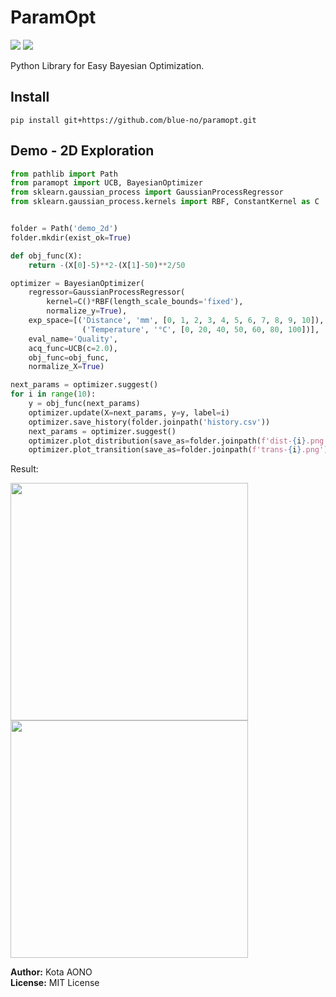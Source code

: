 # ParamOpt
<img src="https://img.shields.io/badge/version-v2.0.2-blue"> <img src="https://img.shields.io/badge/coverage-93%25-green">

Python Library for Easy Bayesian Optimization.

## Install
```
pip install git+https://github.com/blue-no/paramopt.git
```

## Demo - 2D Exploration
```Python
from pathlib import Path
from paramopt import UCB, BayesianOptimizer
from sklearn.gaussian_process import GaussianProcessRegressor
from sklearn.gaussian_process.kernels import RBF, ConstantKernel as C


folder = Path('demo_2d')
folder.mkdir(exist_ok=True)

def obj_func(X):
    return -(X[0]-5)**2-(X[1]-50)**2/50

optimizer = BayesianOptimizer(
    regressor=GaussianProcessRegressor(
        kernel=C()*RBF(length_scale_bounds='fixed'),
        normalize_y=True),
    exp_space=[('Distance', 'mm', [0, 1, 2, 3, 4, 5, 6, 7, 8, 9, 10]),
                ('Temperature', '°C', [0, 20, 40, 50, 60, 80, 100])],
    eval_name='Quality',
    acq_func=UCB(c=2.0),
    obj_func=obj_func,
    normalize_X=True)

next_params = optimizer.suggest()
for i in range(10):
    y = obj_func(next_params)
    optimizer.update(X=next_params, y=y, label=i)
    optimizer.save_history(folder.joinpath('history.csv'))
    next_params = optimizer.suggest()
    optimizer.plot_distribution(save_as=folder.joinpath(f'dist-{i}.png'))
    optimizer.plot_transition(save_as=folder.joinpath(f'trans-{i}.png'))
```

Result:

<img src="https://user-images.githubusercontent.com/88641432/210295005-c5b22fe9-7d34-4da1-abad-57872749aa48.gif" width="380px"><img src="https://user-images.githubusercontent.com/88641432/210295012-b5359822-733f-4fc0-b2a8-bda8d94b9b58.gif" width="380px">

**Author:** Kota AONO  
**License:** MIT License
